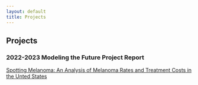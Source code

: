 ```yaml
---
layout: default
title: Projects
---
```


## Projects

### 2022-2023 Modeling the Future Project Report

[Spotting Melanoma: An Analysis of Melanoma Rates and Treatment Costs in the Unted States](lysol-soap.github.io/Spotting%20Melanoma.pdf)
